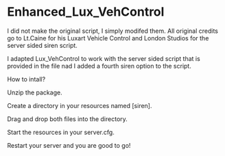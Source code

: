 # Enhanced_Lux_VehControl

I did not make the original script, I simply modifed them. All original credits go to Lt.Caine for his Luxart Vehicle Control and London Studios for the server sided siren script.

I adapted Lux_VehControl to work with the server sided script that is provided in the file nad I added a fourth siren option to the script.


How to intall?

Unzip the package.

Create a directory in your resources named [siren].

Drag and drop both files into the directory.

Start the resources in your server.cfg.

Restart your server and you are good to go!
